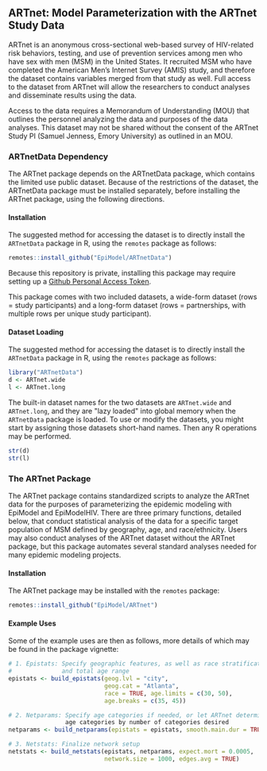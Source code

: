 ## ARTnet: Model Parameterization with the ARTnet Study Data

ARTnet is an anonymous cross-sectional web-based survey of HIV-related risk behaviors, testing, and use of 
prevention services among men who have sex with men (MSM) in the United States. It recruited MSM who have 
completed the American Men’s Internet Survey (AMIS) study, and therefore the dataset contains variables 
merged from that study as well. Full access to the dataset from ARTnet will allow the researchers to conduct 
analyses and disseminate results using the data. 

Access to the data requires a Memorandum of Understanding (MOU) that outlines the personnel analyzing the data 
and purposes of the data analyses. This dataset may not be shared without the consent of the ARTnet Study PI 
(Samuel Jenness, Emory University) as outlined in an MOU. 

### ARTnetData Dependency

The ARTnet package depends on the ARTnetData package, which contains the limited use public dataset. Because of the 
restrictions of the dataset, the ARTnetData package must be installed separately, before installing the ARTnet package, 
using the following directions.

#### Installation
The suggested method for accessing the dataset is to directly install the `ARTnetData` package in R, using 
the `remotes` package as follows:
```r
remotes::install_github("EpiModel/ARTnetData")
```
Because this repository is private, installing this package may require setting up a 
[Github Personal Access Token](https://help.github.com/articles/creating-a-personal-access-token-for-the-command-line/).

This package comes with two included datasets, a wide-form dataset (rows = study participants) and a 
long-form dataset (rows = partnerships, with multiple rows per unique study participant).

#### Dataset Loading
The suggested method for accessing the dataset is to directly install the `ARTnetData` package in R, using 
the `remotes` package as follows:
```r
library("ARTnetData")
d <- ARTnet.wide
l <- ARTnet.long
```

The built-in dataset names for the two datasets are `ARTnet.wide` and `ARTnet.long`, and they are "lazy loaded" 
into global memory when the `ARTnetData` package is loaded. To use or modify the datasets, you might start by 
assigning those datasets short-hand names. Then any R operations may be performed. 

```r
str(d)
str(l)
```

### The ARTnet Package
The ARTnet package contains standardized scripts to analyze the ARTnet data for the purposes of parameterizing 
the epidemic modeling with EpiModel and EpiModelHIV. There are three primary functions, detailed below, 
that conduct statistical analysis of the data for a specific target population of MSM defined by geography, 
age, and race/ethnicity. Users may also conduct analyses of the ARTnet dataset without the ARTnet package, but
this package automates several standard analyses needed for many epidemic modeling projects.

#### Installation
The ARTnet package may be installed with the `remotes` package:
```r
remotes::install_github("EpiModel/ARTnet")
```

#### Example Uses
Some of the example uses are then as follows, more details of which may be found in the package vignette:

```r
# 1. Epistats: Specify geographic features, as well as race stratification 
#              and total age range
epistats <- build_epistats(geog.lvl = "city", 
                           geog.cat = "Atlanta", 
                           race = TRUE, age.limits = c(30, 50),
                           age.breaks = c(35, 45))

# 2. Netparams: Specify age categories if needed, or let ARTnet determine 
                age categories by number of categories desired
netparams <- build_netparams(epistats = epistats, smooth.main.dur = TRUE)

# 3. Netstats: Finalize network setup 
netstats <- build_netstats(epistats, netparams, expect.mort = 0.0005, 
                           network.size = 1000, edges.avg = TRUE)
```

